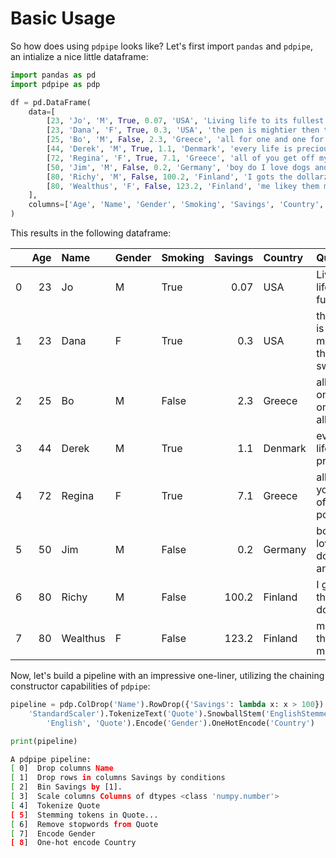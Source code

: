 # Basic Usage

So how does using `pdpipe` looks like? Let's first import `pandas` and `pdpipe`, an intialize a nice little dataframe:

```python
import pandas as pd
import pdpipe as pdp

df = pd.DataFrame(
    data=[
        [23, 'Jo', 'M', True, 0.07, 'USA', 'Living life to its fullest'],
        [23, 'Dana', 'F', True, 0.3, 'USA', 'the pen is mightier then the sword'],
        [25, 'Bo', 'M', False, 2.3, 'Greece', 'all for one and one for all'],
        [44, 'Derek', 'M', True, 1.1, 'Denmark', 'every life is precious'],
        [72, 'Regina', 'F', True, 7.1, 'Greece', 'all of you get off my porch'],
        [50, 'Jim', 'M', False, 0.2, 'Germany', 'boy do I love dogs and cats'],
        [80, 'Richy', 'M', False, 100.2, 'Finland', 'I gots the dollarz'],
        [80, 'Wealthus', 'F', False, 123.2, 'Finland', 'me likey them moniez'],
    ],
    columns=['Age', 'Name', 'Gender', 'Smoking', 'Savings', 'Country', 'Quote'],
)
```

This results in the following dataframe:

|    |   Age | Name     | Gender   | Smoking   |   Savings | Country   | Quote                              |
|---:|------:|:---------|:---------|:----------|----------:|:----------|:-----------------------------------|
|  0 |    23 | Jo       | M        | True      |      0.07 | USA       | Living life to its fullest         |
|  1 |    23 | Dana     | F        | True      |      0.3  | USA       | the pen is mightier then the sword |
|  2 |    25 | Bo       | M        | False     |      2.3  | Greece    | all for one and one for all        |
|  3 |    44 | Derek    | M        | True      |      1.1  | Denmark   | every life is precious             |
|  4 |    72 | Regina   | F        | True      |      7.1  | Greece    | all of you get off my porch        |
|  5 |    50 | Jim      | M        | False     |      0.2  | Germany   | boy do I love dogs and cats        |
|  6 |    80 | Richy    | M        | False     |    100.2  | Finland   | I gots the dollarz                 |
|  7 |    80 | Wealthus | F        | False     |    123.2  | Finland   | me likey them moniez               |

Now, let's build a pipeline with an impressive one-liner, utilizing the chaining constructor capabilities of `pdpipe`:

```python
pipeline = pdp.ColDrop('Name').RowDrop({'Savings': lambda x: x > 100}).Bin({'Savings': [1]}, drop=False).Scale(
    'StandardScaler').TokenizeText('Quote').SnowballStem('EnglishStemmer', columns=['Quote']).RemoveStopwords(
	    'English', 'Quote').Encode('Gender').OneHotEncode('Country')
```

```python
print(pipeline)
```

```bash
A pdpipe pipeline:
[ 0]  Drop columns Name
[ 1]  Drop rows in columns Savings by conditions
[ 2]  Bin Savings by [1].
[ 3]  Scale columns Columns of dtypes <class 'numpy.number'>
[ 4]  Tokenize Quote
[ 5]  Stemming tokens in Quote...
[ 6]  Remove stopwords from Quote
[ 7]  Encode Gender
[ 8]  One-hot encode Country
```

